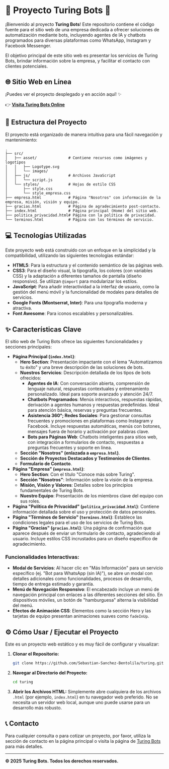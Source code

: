 # 🤖 Proyecto Turing Bots 🚀

¡Bienvenido al proyecto **Turing Bots**\! Este repositorio contiene el código fuente para el sitio web de una empresa dedicada a ofrecer soluciones de automatización mediante bots, incluyendo agentes de IA y chatbots programados para diversas plataformas como WhatsApp, Instagram y Facebook Messenger.

El objetivo principal de este sitio web es presentar los servicios de Turing Bots, brindar información sobre la empresa, y facilitar el contacto con clientes potenciales.

## 🌐 Sitio Web en Línea

¡Puedes ver el proyecto desplegado y en acción aquí\! ✨

👉 **[Visita Turing Bots Online](https://turingbots.netlify.app/)**

## 📁 Estructura del Proyecto

El proyecto está organizado de manera intuitiva para una fácil navegación y mantenimiento:

```
.
├── src/
│   ├── asset/              # Contiene recursos como imágenes y logotipos
│   │   ├── Logotype.svg
│   │   └── images/
│   ├── js/                 # Archivos JavaScript
│   │   └── script.js
│   └── styles/             # Hojas de estilo CSS
│       ├── style.css
│       └── style_empresa.css
├── empresa.html            # Página "Nosotros" con información de la empresa, misión, visión y equipo.
├── gracias.html            # Página de agradecimiento post-contacto.
├── index.html              # Página principal (Home) del sitio web.
├── politica_privacidad.html# Página con la política de privacidad.
└── terminos.html           # Página con los términos de servicio.
```

## 💻 Tecnologías Utilizadas

Este proyecto web está construido con un enfoque en la simplicidad y la compatibilidad, utilizando las siguientes tecnologías estándar:

  * **HTML5**: Para la estructura y el contenido semántico de las páginas web.
  * **CSS3**: Para el diseño visual, la tipografía, los colores (con variables CSS) y la adaptación a diferentes tamaños de pantalla (diseño responsivo). Se utilizan `@import` para modularizar los estilos.
  * **JavaScript**: Para añadir interactividad a la interfaz de usuario, como la gestión del menú móvil y la funcionalidad de modales para detalles de servicios.
  * **Google Fonts (Montserrat, Inter)**: Para una tipografía moderna y atractiva.
  * **Font Awesome**: Para iconos escalables y personalizables.

## ✨ Características Clave

El sitio web de Turing Bots ofrece las siguientes funcionalidades y secciones principales:

  * **Página Principal (`index.html`)**:
      * **Hero Section**: Presentación impactante con el lema "Automatizamos tu éxito" y una breve descripción de las soluciones de bots.
      * **Nuestros Servicios**: Descripción detallada de los tipos de bots ofrecidos:
          * **Agentes de IA**: Con conversación abierta, comprensión de lenguaje natural, respuestas contextuales y entrenamiento personalizado. Ideal para soporte avanzado y atención 24/7.
          * **Chatbots Programados**: Menús interactivos, respuestas rápidas, derivación a agentes humanos y respuestas predefinidas. Ideal para atención básica, reservas y preguntas frecuentes.
          * **Asistencia 360°; Redes Sociales**: Para gestionar consultas frecuentes y promociones en plataformas como Instagram y Facebook. Incluye respuestas automáticas, menús con botones, mensajes fuera de horario y activación por palabras clave.
          * **Bots para Páginas Web**: Chatbots inteligentes para sitios web, con integración a formularios de contacto, respuestas a preguntas frecuentes y soporte en línea.
      * **Sección "Nosotros" (enlazada a `empresa.html`)**.
      * **Sección de Proyectos Destacados y Testimonios de Clientes**.
      * **Formulario de Contacto**.
  * **Página "Empresa" (`empresa.html`)**:
      * **Hero Section**: Con el título "Conoce más sobre Turing".
      * **Sección "Nosotros"**: Información sobre la visión de la empresa.
      * **Misión, Visión y Valores**: Detalles sobre los principios fundamentales de Turing Bots.
      * **Nuestro Equipo**: Presentación de los miembros clave del equipo con sus roles.
  * **Página "Política de Privacidad" (`politica_privacidad.html`)**: Contiene información detallada sobre el uso y protección de datos personales.
  * **Página "Términos de Servicio" (`terminos.html`)**: Establece las condiciones legales para el uso de los servicios de Turing Bots.
  * **Página "Gracias" (`gracias.html`)**: Una página de confirmación que aparece después de enviar un formulario de contacto, agradeciendo al usuario. Incluye estilos CSS incrustados para un diseño específico de agradecimiento.

### Funcionalidades Interactivas:

  * **Modal de Servicios**: Al hacer clic en "Más Información" para un servicio específico (ej. "Bot para WhatsApp (sin IA)"), se abre un modal con detalles adicionales como funcionalidades, procesos de desarrollo, tiempo de entrega estimado y garantía.
  * **Menú de Navegación Responsivo**: El encabezado incluye un menú de navegación principal con enlaces a las diferentes secciones del sitio. En dispositivos móviles, un botón de "hamburguesa" alterna la visibilidad del menú.
  * **Efectos de Animación CSS**: Elementos como la sección Hero y las tarjetas de equipo presentan animaciones suaves como `fadeInUp`.

## ⚙️ Cómo Usar / Ejecutar el Proyecto

Este es un proyecto web estático y es muy fácil de configurar y visualizar:

1.  **Clonar el Repositorio:**
    ```bash
    git clone https://github.com/Sebastian-Sanchez-Bentolila/turing.git
    ```
2.  **Navegar al Directorio del Proyecto:**
    ```bash
    cd turing
    ```
3.  **Abrir los Archivos HTML:** Simplemente abre cualquiera de los archivos `.html` (por ejemplo, `index.html`) en tu navegador web preferido. No se necesita un servidor web local, aunque uno puede usarse para un desarrollo más robusto.

## 📞 Contacto

Para cualquier consulta o para cotizar un proyecto, por favor, utiliza la sección de contacto en la página principal o visita la página de [Turing Bots](https://www.google.com/search?q=https://turingbots.netlify.app/%23contact) para más detalles.

-----

**© 2025 Turing Bots. Todos los derechos reservados.**
